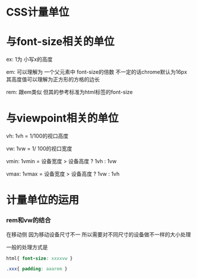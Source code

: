 # CSS计量单位

# 与font-size相关的单位

ex:  1为 小写x的高度

em: 可以理解为 一个父元素中 font-size的倍数 不一定的话chrome默认为16px 其高度值可以理解为正方形的方格的边长

rem: 跟em类似 但其的参考标准为html标签的font-size 

# 与viewpoint相关的单位 

vh: 1vh = 1/100的视口高度

vw: 1vw = 1/ 100的视口宽度

vmin: 1vmin = 设备宽度 > 设备高度 ? 1vh : 1vw

vmax: 1vmax = 设备宽度 > 设备高度 ? 1vw : 1vh



# 计量单位的运用

### rem和vw的结合

在移动侧 因为移动设备尺寸不一 所以需要对不同尺寸的设备做不一样的大小处理

一般的处理方式是 

```css
html{ font-size: xxxxvw }

.xxx{ padding: aaarem }
```